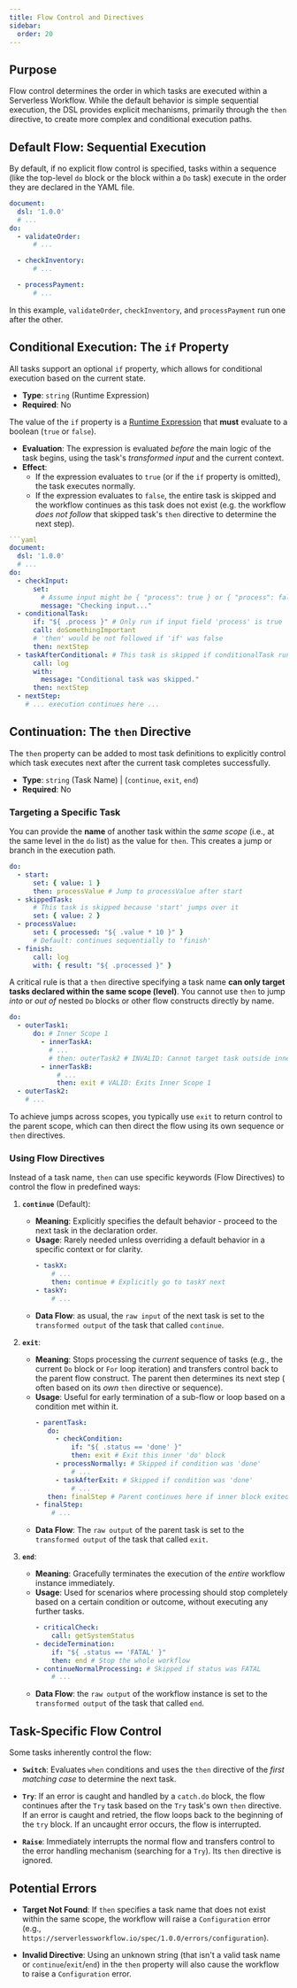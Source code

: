 ```yaml
---
title: Flow Control and Directives
sidebar:
  order: 20
---
```


<!-- Examples are validated -->

## Purpose

Flow control determines the order in which tasks are executed within a Serverless Workflow. While the default behavior
is simple sequential execution, the DSL provides explicit mechanisms, primarily through the `then` directive, to create
more complex and conditional execution paths.

## Default Flow: Sequential Execution

By default, if no explicit flow control is specified, tasks within a sequence (like the top-level `do` block or the
block within a `Do` task) execute in the order they are declared in the YAML file.

```yaml
document:
  dsl: '1.0.0'
  # ...
do:
  - validateOrder:
      # ...

  - checkInventory:
      # ...

  - processPayment:
      # ...
```

In this example, `validateOrder`, `checkInventory`, and `processPayment` run one after the other.

## Conditional Execution: The `if` Property

All tasks support an optional `if` property, which allows for conditional execution based on the current state.

* **Type**: `string` (Runtime Expression)
* **Required**: No

The value of the `if` property is a [Runtime Expression](dsl-runtime-expressions.md) that **must** evaluate to a
boolean (`true` or `false`).

* **Evaluation**: The expression is evaluated *before* the main logic of the task begins, using the task's *transformed
  input* and the current context.
* **Effect**:
    * If the expression evaluates to `true` (or if the `if` property is omitted), the task executes normally.
    * If the expression evaluates to `false`, the entire task is skipped and the workflow continues as this task does
      not exist (e.g. the workflow *does not follow* that skipped task's `then` directive to determine the next step).

```yaml
```yaml
document:
  dsl: '1.0.0'
  # ...
do:
  - checkInput:
      set:
        # Assume input might be { "process": true } or { "process": false }
        message: "Checking input..."
  - conditionalTask:
      if: "${ .process }" # Only run if input field 'process' is true
      call: doSomethingImportant
      # 'then' would be not followed if 'if' was false
      then: nextStep
  - taskAfterConditional: # This task is skipped if conditionalTask runs
      call: log
      with:
        message: "Conditional task was skipped."
      then: nextStep
  - nextStep:
    # ... execution continues here ...
```

## Continuation: The `then` Directive

The `then` property can be added to most task definitions to explicitly control which task executes next after the
current task completes successfully.

* **Type**: `string` (Task Name) |  (`continue`, `exit`, `end`)
* **Required**: No

### Targeting a Specific Task

You can provide the **name** of another task within the *same scope* (i.e., at the same level in the `do` list) as the
value for `then`. This creates a jump or branch in the execution path.

```yaml
do:
  - start:
      set: { value: 1 }
      then: processValue # Jump to processValue after start
  - skippedTask:
      # This task is skipped because 'start' jumps over it
      set: { value: 2 }
  - processValue:
      set: { processed: "${ .value * 10 }" }
      # Default: continues sequentially to 'finish'
  - finish:
      call: log
      with: { result: "${ .processed }" }
```

A critical rule is that a `then` directive specifying a task name **can only target tasks declared within the same
scope (level)**. You cannot use `then` to jump *into* or *out of* nested `Do` blocks or other flow constructs directly
by name.

```yaml
do:
  - outerTask1:
      do: # Inner Scope 1
        - innerTaskA:
          # ...
          # then: outerTask2 # INVALID: Cannot target task outside inner scope
        - innerTaskB:
            # ...
            then: exit # VALID: Exits Inner Scope 1
  - outerTask2:
    # ...
```

To achieve jumps across scopes, you typically use `exit` to return control to the parent scope, which can then direct
the flow using its own sequence or `then` directives.

### Using Flow Directives

Instead of a task name, `then` can use specific keywords (Flow Directives) to control the flow in predefined ways:

1. **`continue`** (Default):
    * **Meaning**: Explicitly specifies the default behavior - proceed to the next task in the declaration order.
    * **Usage**: Rarely needed unless overriding a default behavior in a specific context or for clarity.
      ```yaml
      - taskX:
          # ...
          then: continue # Explicitly go to taskY next
      - taskY:
          # ...
      ```
    * **Data Flow**: as usual, the `raw input` of the next task is set to the `transformed output` of the task that
      called
      `continue`.

2. **`exit`**:
    * **Meaning**: Stops processing the *current* sequence of tasks (e.g., the current `Do` block or `For` loop
      iteration) and transfers control back to the parent flow construct. The parent then determines its next step (
      often based on its *own* `then` directive or sequence).
    * **Usage**: Useful for early termination of a sub-flow or loop based on a condition met within it.
       ```yaml
       - parentTask:
          do:
            - checkCondition:
                if: "${ .status == 'done' }"
                then: exit # Exit this inner 'do' block
            - processNormally: # Skipped if condition was 'done'
                # ...
            - taskAfterExit: # Skipped if condition was 'done'
                # ...
          then: finalStep # Parent continues here if inner block exited or completed normally
       - finalStep:
           # ...
       ```
    * **Data Flow**: The `raw output` of the parent task is set to the `transformed output` of the task that called
      `exit`.

3. **`end`**:
    * **Meaning**: Gracefully terminates the execution of the *entire* workflow instance immediately.
    * **Usage**: Used for scenarios where processing should stop completely based on a certain condition or outcome,
      without executing any further tasks.
      ```yaml
      - criticalCheck:
          call: getSystemStatus
      - decideTermination:
          if: "${ .status == 'FATAL' }"
          then: end # Stop the whole workflow
      - continueNormalProcessing: # Skipped if status was FATAL
          # ...
      ```
    * **Data Flow**: the `raw output` of the workflow instance is set to the `transformed output` of the task that
      called
      `end`.

## Task-Specific Flow Control

Some tasks inherently control the flow:

* **`Switch`**: Evaluates `when` conditions and uses the `then` directive of the *first matching case* to determine the
  next task.

* **`Try`**: If an error is caught and handled by a `catch.do` block, the flow continues after the `Try` task based on
  the `Try` task's own `then` directive. If an error is caught and retried, the flow loops back to the beginning of the
  `try` block. If an uncaught error occurs, the flow is interrupted.

* **`Raise`**: Immediately interrupts the normal flow and transfers control to the error handling mechanism (searching
  for a `Try`). Its `then` directive is ignored.

## Potential Errors

* **Target Not Found**: If `then` specifies a task name that does not exist within the same scope, the workflow will
  raise a `Configuration` error (e.g., `https://serverlessworkflow.io/spec/1.0.0/errors/configuration`).

* **Invalid Directive**: Using an unknown string (that isn't a valid task name or `continue`/`exit`/`end`) in the `then`
  property will also cause the workflow to raise a `Configuration` error.
